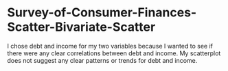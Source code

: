 # Survey-of-Consumer-Finances-Scatter-Bivariate-Scatter
I chose debt and income for my two variables because I wanted to see if there were any clear correlations between debt and income. My scatterplot does not suggest any clear patterns or trends for debt and income.
